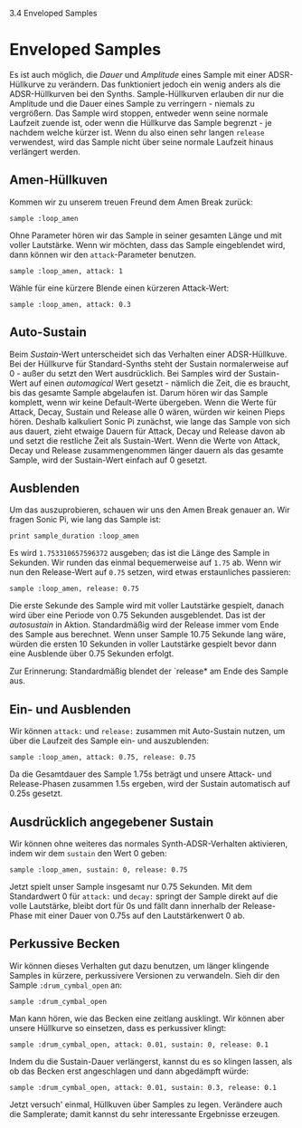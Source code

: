3.4 Enveloped Samples

# Enveloped Samples

Es ist auch möglich, die *Dauer* und *Amplitude* eines Sample mit einer ADSR-Hüllkurve zu verändern. Das funktioniert jedoch ein wenig anders als die ADSR-Hüllkurven bei den Synths. Sample-Hüllkurven erlauben dir nur die Amplitude und die Dauer eines Sample zu verringern - niemals zu vergrößern. Das Sample wird stoppen, entweder wenn seine normale Laufzeit zuende ist, oder wenn die Hüllkurve das Sample begrenzt - je nachdem welche kürzer ist. Wenn du also einen sehr langen `release` verwendest, wird das Sample nicht über seine normale Laufzeit hinaus verlängert werden.

## Amen-Hüllkuven

Kommen wir zu unserem treuen Freund dem Amen Break zurück:

```
sample :loop_amen
```

Ohne Parameter hören wir das Sample in seiner gesamten Länge und mit voller Lautstärke. Wenn wir möchten, dass das Sample eingeblendet wird, dann können wir den `attack`-Parameter benutzen.

```
sample :loop_amen, attack: 1
```

Wähle für eine kürzere Blende einen kürzeren Attack-Wert:

```
sample :loop_amen, attack: 0.3
```

## Auto-Sustain

Beim *Sustain*-Wert unterscheidet sich das Verhalten einer ADSR-Hüllkuve. Bei der Hüllkurve für Standard-Synths steht der Sustain normalerweise auf 0 - außer du setzt den Wert ausdrücklich. Bei Samples wird der Sustain-Wert auf einen *automagical* Wert gesetzt - nämlich die Zeit, die es braucht, bis das gesamte Sample abgelaufen ist. Darum hören wir das Sample komplett, wenn wir keine Default-Werte übergeben. Wenn die Werte für Attack, Decay, Sustain und Release alle 0 wären, würden wir keinen Pieps hören. Deshalb kalkuliert Sonic Pi zunächst, wie lange das Sample von sich aus dauert, zieht etwaige Dauern für Attack, Decay und Release davon ab und setzt die restliche Zeit als Sustain-Wert. Wenn die Werte von Attack, Decay und Release zusammengenommen länger dauern als das gesamte Sample, wird der Sustain-Wert einfach auf 0 gesetzt.

## Ausblenden

Um das auszuprobieren, schauen wir uns den Amen Break genauer an. Wir fragen Sonic Pi, wie lang das Sample ist:

```
print sample_duration :loop_amen
```

Es wird `1.753310657596372` ausgeben; das ist die Länge des Sample in Sekunden. Wir runden das einmal bequemerweise auf `1.75` ab. Wenn wir nun den Release-Wert auf `0.75` setzen, wird etwas erstaunliches passieren:

```
sample :loop_amen, release: 0.75
```

Die erste Sekunde des Sample wird mit voller Lautstärke gespielt, danach wird über eine Periode von 0.75 Sekunden ausgeblendet. Das ist der *autosustain* in Aktion. Standardmäßig wird der Release immer vom Ende des Sample aus berechnet. Wenn unser Sample 10.75 Sekunde lang wäre, würden die ersten 10 Sekunden in voller Lautstärke gespielt bevor dann eine Ausblende über 0.75 Sekunden erfolgt.

Zur Erinnerung: Standardmäßig blendet der `release* am Ende des Sample aus.

## Ein- und Ausblenden

Wir können `attack:` und `release:` zusammen mit Auto-Sustain nutzen, um über die Laufzeit des Sample ein- und auszublenden:

```
sample :loop_amen, attack: 0.75, release: 0.75
```

Da die Gesamtdauer des Sample 1.75s beträgt und unsere Attack- und Release-Phasen zusammen 1.5s ergeben, wird der Sustain automatisch auf 0.25s gesetzt.

## Ausdrücklich angegebener Sustain

Wir können ohne weiteres das normales Synth-ADSR-Verhalten aktivieren, indem wir dem `sustain` den Wert 0 geben:

```
sample :loop_amen, sustain: 0, release: 0.75
```

Jetzt spielt unser Sample insgesamt nur 0.75 Sekunden. Mit dem Standardwert 0 für `attack:` und `decay:` springt der Sample direkt auf die volle Lautstärke, bleibt dort für 0s und fällt dann innerhalb der Release-Phase mit einer Dauer von 0.75s auf den Lautstärkenwert 0 ab.

## Perkussive Becken

Wir können dieses Verhalten gut dazu benutzen, um länger klingende Samples in kürzere, perkussivere Versionen zu verwandeln. Sieh dir den Sample `:drum_cymbal_open` an:

```
sample :drum_cymbal_open
```

Man kann hören, wie das Becken eine zeitlang ausklingt. Wir können aber unsere Hüllkurve so einsetzen, dass es perkussiver klingt:

```
sample :drum_cymbal_open, attack: 0.01, sustain: 0, release: 0.1
```

Indem du die Sustain-Dauer verlängerst, kannst du es so klingen lassen, als ob das Becken erst angeschlagen und dann abgedämpft würde:

```
sample :drum_cymbal_open, attack: 0.01, sustain: 0.3, release: 0.1
```

Jetzt versuch' einmal, Hüllkuven über Samples zu legen. Verändere auch die Samplerate; damit kannst du sehr interessante Ergebnisse erzeugen.








